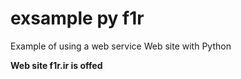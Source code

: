 # exsample py f1r
Example of using a web service Web site with Python


**Web site f1r.ir is offed**
